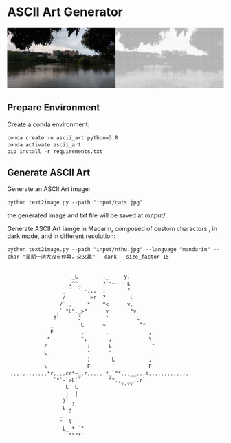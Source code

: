 # ASCII Art Generator

![星期一清大沒有停電，交又贏](assets/nthu.jpg "星期一清大沒有停電，交又贏")


## Prepare Environment

Create a conda environment:

```
conda create -n ascii_art python=3.8
conda activate ascii_art
pip install -r requirements.txt
```

## Generate ASCII Art

Generate an ASCII Art image:

```
python text2image.py --path "input/cats.jpg"
```

the generated image and txt file will be saved at output/ .


Generate ASCII Art iamge in Madarin, composed of custom charactors , in dark mode, and in different resolution:
```
python text2image.py --path "input/nthu.jpg" --language "mandarin" --char "星期一清大沒有停電，交又贏" --dark --size_factor 15
```

```

                     _L        ._     y,                    
                    ,^^_       ?`"~--- L                    
                  _``  `-~,,,  ;       "                    
                  /        >r  ?        L                   
                 /`,,     *    ^<      v,                   
                ,` "L"._>"      v       "v                  
               ?`      J        "         L                 
              _         L      ~           ^*               
              F         ,       ,             ,             
             *          ",       ,            \             
            /             ;      L             "            
            L             "      "             `            
                          )       L           ,             
            \             F       `           F             
 ,,,,,,,,,,,,*r,,,,cr*~_,r,,,,,.f_`"*,,,__,,,i,,,,,,,,,,,,, 
               `"`-`>L``         ^".,_ __..r`               
                   L  L              ````                   
                   ;  |                                     
                  )` ,                                      
                  L ,`                                      
                 _  `                                       
                 "  l                                       
                  L_ * `"                                   
                   `"""*`

```